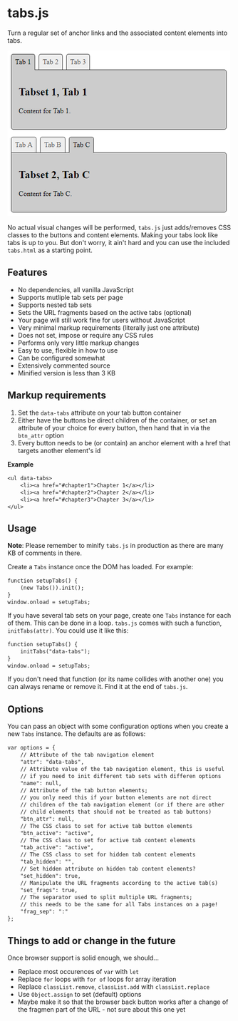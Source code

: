 # tabs.js

Turn a regular set of anchor links and the associated content elements 
into tabs.

![picture](example.png)

No actual visual changes will be performed, `tabs.js` just adds/removes 
CSS classes to the buttons and content elements. Making your tabs look 
like tabs is up to you. But don't worry, it ain't hard and you can use 
the included `tabs.html` as a starting point.

## Features

- No dependencies, all vanilla JavaScript
- Supports mutliple tab sets per page
- Supports nested tab sets
- Sets the URL fragments based on the active tabs (optional)
- Your page will still work fine for users without JavaScript
- Very minimal markup requirements (literally just one attribute)
- Does not set, impose or require any CSS rules
- Performs only very little markup changes
- Easy to use, flexible in how to use
- Can be configured somewhat
- Extensively commented source
- Minified version is less than 3 KB

## Markup requirements

1. Set the `data-tabs` attribute on your tab button container
2. Either have the buttons be direct children of the container, or set 
  an attribute of your choice for every button, then hand that in via 
  the `btn_attr` option
3. Every button needs to be (or contain) an anchor element with a href
  that targets another element's id
  
**Example**

	<ul data-tabs>
		<li><a href="#chapter1">Chapter 1</a></li>
		<li><a href="#chapter2">Chapter 2</a></li>
		<li><a href="#chapter3">Chapter 3</a></li>
	</ul>


## Usage

**Note**: Please remember to minify `tabs.js` in production as there are 
many KB of comments in there.

Create a `Tabs` instance once the DOM has loaded. For example:

	function setupTabs() {
		(new Tabs()).init();
	}
	window.onload = setupTabs;
	
If you have several tab sets on your page, create one `Tabs` instance 
for each of them. This can be done in a loop. `tabs.js` comes with such 
a function, `initTabs(attr)`. You could use it like this:

	function setupTabs() {
		initTabs("data-tabs");
	}
	window.onload = setupTabs;
	
If you don't need that function (or its name collides with another one) 
you can always rename or remove it. Find it at the end of `tabs.js`.
 
## Options

You can pass an object with some configuration options when you create 
a new `Tabs` instance. The defaults are as follows:

	var options = {
		// Attribute of the tab navigation element
		"attr": "data-tabs", 
		// Attribute value of the tab navigation element, this is useful
		// if you need to init different tab sets with differen options
		"name": null, 
		// Attribute of the tab button elements;
		// you only need this if your button elements are not direct 
		// children of the tab navigation element (or if there are other
		// child elements that should not be treated as tab buttons)
		"btn_attr": null,
		// The CSS class to set for active tab button elements
		"btn_active": "active",
		// The CSS class to set for active tab content elements
		"tab_active": "active",
		// The CSS class to set for hidden tab content elements
		"tab_hidden": "",
		// Set hidden attribute on hidden tab content elements?
		"set_hidden": true,
		// Manipulate the URL fragments according to the active tab(s)
		"set_frags": true,
		// The separator used to split multiple URL fragments;
		// this needs to be the same for all Tabs instances on a page!
		"frag_sep": ":"
	};


## Things to add or change in the future

Once browser support is solid enough, we should...

- Replace most occurences of `var` with `let`
- Replace `for` loops with `for of` loops for array iteration
- Replace `classList.remove`, `classList.add` with `classList.replace`
- Use `Object.assign` to set (default) options
- Maybe make it so that the browser back button works after a change
  of the fragmen part of the URL - not sure about this one yet
